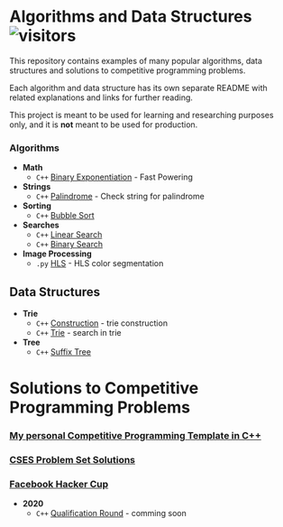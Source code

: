 #  Algorithms and Data Structures  ![visitors](https://visitor-badge.glitch.me/badge?page_id=odilov.algo)

This repository contains examples of many popular algorithms, data structures and solutions to competitive programming problems.

Each algorithm and data structure has its own separate README with related explanations and links for further reading.

This project is meant to be used for learning and researching purposes
only, and it is **not** meant to be used for production.

### Algorithms

* **Math**
  * `C++` [Binary Exponentiation](math/fast-powering/) - Fast Powering
* **Strings**
  * `C++` [Palindrome](strings/palindrome) - Check string for palindrome
* **Sorting**
  * `C++` [Bubble Sort](sorting/bubble-sort)
* **Searches**
  * `C++` [Linear Search](search/linear-search)
  * `C++` [Binary Search](search/binary-search)
* **Image Processing**
  * `.py` [HLS](imgage-processing) - HLS color segmentation

## Data Structures

* **Trie**
  * `C++` [Construction](trie/construction) - trie construction
  * `C++` [Trie](trie/search) - search in trie
* **Tree**
  * `C++` [Suffix Tree](tree/suffix-tree)


#  Solutions to Competitive Programming Problems

### [My personal Competitive Programming Template in C++](template)
### [CSES Problem Set Solutions](solutions/CSES)
### [Facebook Hacker Cup](solutions/facebook-hacker-cup)
* **2020**
  * `C++` [Qualification Round](solutions/facebook-hacker-cup/2020/Qualification%20Round) - comming soon